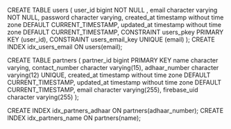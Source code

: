 CREATE TABLE users (
    user_id bigint NOT NULL  ,
    email character varying NOT NULL,
    password character varying,
    created_at timestamp without time zone DEFAULT CURRENT_TIMESTAMP,
    updated_at timestamp without time zone DEFAULT CURRENT_TIMESTAMP,
    CONSTRAINT users_pkey PRIMARY KEY (user_id),
    CONSTRAINT users_email_key UNIQUE (email)
);
CREATE INDEX idx_users_email ON users(email);

CREATE TABLE partners (
    partner_id bigint PRIMARY KEY 
    name character varying,
    contact_number character varying(15),
    adhaar_number character varying(12) UNIQUE,
    created_at timestamp without time zone DEFAULT CURRENT_TIMESTAMP,
    updated_at timestamp without time zone DEFAULT CURRENT_TIMESTAMP,
    email character varying(255),
    firebase_uid character varying(255)
);
 
CREATE INDEX idx_partners_adhaar ON partners(adhaar_number);
CREATE INDEX idx_partners_name ON partners(name);
